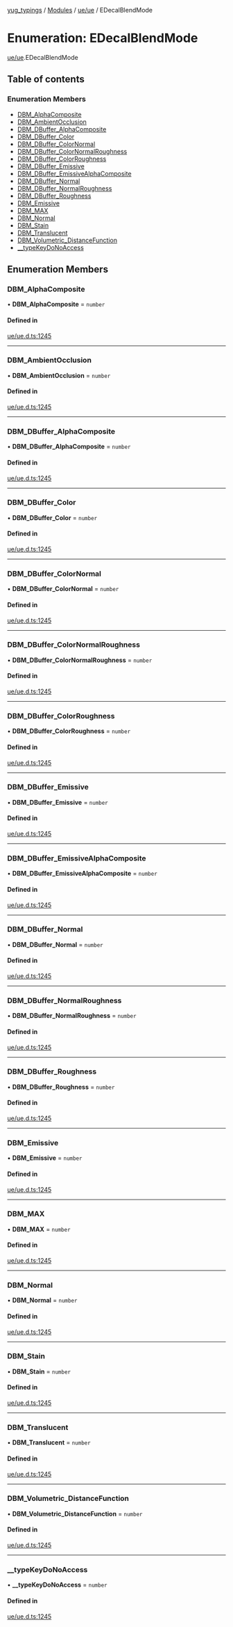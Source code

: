 [yug_typings](../README.md) / [Modules](../modules.md) / [ue/ue](../modules/ue_ue.md) / EDecalBlendMode

# Enumeration: EDecalBlendMode

[ue/ue](../modules/ue_ue.md).EDecalBlendMode

## Table of contents

### Enumeration Members

- [DBM\_AlphaComposite](ue_ue.EDecalBlendMode.md#dbm_alphacomposite)
- [DBM\_AmbientOcclusion](ue_ue.EDecalBlendMode.md#dbm_ambientocclusion)
- [DBM\_DBuffer\_AlphaComposite](ue_ue.EDecalBlendMode.md#dbm_dbuffer_alphacomposite)
- [DBM\_DBuffer\_Color](ue_ue.EDecalBlendMode.md#dbm_dbuffer_color)
- [DBM\_DBuffer\_ColorNormal](ue_ue.EDecalBlendMode.md#dbm_dbuffer_colornormal)
- [DBM\_DBuffer\_ColorNormalRoughness](ue_ue.EDecalBlendMode.md#dbm_dbuffer_colornormalroughness)
- [DBM\_DBuffer\_ColorRoughness](ue_ue.EDecalBlendMode.md#dbm_dbuffer_colorroughness)
- [DBM\_DBuffer\_Emissive](ue_ue.EDecalBlendMode.md#dbm_dbuffer_emissive)
- [DBM\_DBuffer\_EmissiveAlphaComposite](ue_ue.EDecalBlendMode.md#dbm_dbuffer_emissivealphacomposite)
- [DBM\_DBuffer\_Normal](ue_ue.EDecalBlendMode.md#dbm_dbuffer_normal)
- [DBM\_DBuffer\_NormalRoughness](ue_ue.EDecalBlendMode.md#dbm_dbuffer_normalroughness)
- [DBM\_DBuffer\_Roughness](ue_ue.EDecalBlendMode.md#dbm_dbuffer_roughness)
- [DBM\_Emissive](ue_ue.EDecalBlendMode.md#dbm_emissive)
- [DBM\_MAX](ue_ue.EDecalBlendMode.md#dbm_max)
- [DBM\_Normal](ue_ue.EDecalBlendMode.md#dbm_normal)
- [DBM\_Stain](ue_ue.EDecalBlendMode.md#dbm_stain)
- [DBM\_Translucent](ue_ue.EDecalBlendMode.md#dbm_translucent)
- [DBM\_Volumetric\_DistanceFunction](ue_ue.EDecalBlendMode.md#dbm_volumetric_distancefunction)
- [\_\_typeKeyDoNoAccess](ue_ue.EDecalBlendMode.md#__typekeydonoaccess)

## Enumeration Members

### DBM\_AlphaComposite

• **DBM\_AlphaComposite** = `number`

#### Defined in

[ue/ue.d.ts:1245](https://github.com/YugMetaverse/yug_typings/blob/25cad34/ue/ue.d.ts#L1245)

___

### DBM\_AmbientOcclusion

• **DBM\_AmbientOcclusion** = `number`

#### Defined in

[ue/ue.d.ts:1245](https://github.com/YugMetaverse/yug_typings/blob/25cad34/ue/ue.d.ts#L1245)

___

### DBM\_DBuffer\_AlphaComposite

• **DBM\_DBuffer\_AlphaComposite** = `number`

#### Defined in

[ue/ue.d.ts:1245](https://github.com/YugMetaverse/yug_typings/blob/25cad34/ue/ue.d.ts#L1245)

___

### DBM\_DBuffer\_Color

• **DBM\_DBuffer\_Color** = `number`

#### Defined in

[ue/ue.d.ts:1245](https://github.com/YugMetaverse/yug_typings/blob/25cad34/ue/ue.d.ts#L1245)

___

### DBM\_DBuffer\_ColorNormal

• **DBM\_DBuffer\_ColorNormal** = `number`

#### Defined in

[ue/ue.d.ts:1245](https://github.com/YugMetaverse/yug_typings/blob/25cad34/ue/ue.d.ts#L1245)

___

### DBM\_DBuffer\_ColorNormalRoughness

• **DBM\_DBuffer\_ColorNormalRoughness** = `number`

#### Defined in

[ue/ue.d.ts:1245](https://github.com/YugMetaverse/yug_typings/blob/25cad34/ue/ue.d.ts#L1245)

___

### DBM\_DBuffer\_ColorRoughness

• **DBM\_DBuffer\_ColorRoughness** = `number`

#### Defined in

[ue/ue.d.ts:1245](https://github.com/YugMetaverse/yug_typings/blob/25cad34/ue/ue.d.ts#L1245)

___

### DBM\_DBuffer\_Emissive

• **DBM\_DBuffer\_Emissive** = `number`

#### Defined in

[ue/ue.d.ts:1245](https://github.com/YugMetaverse/yug_typings/blob/25cad34/ue/ue.d.ts#L1245)

___

### DBM\_DBuffer\_EmissiveAlphaComposite

• **DBM\_DBuffer\_EmissiveAlphaComposite** = `number`

#### Defined in

[ue/ue.d.ts:1245](https://github.com/YugMetaverse/yug_typings/blob/25cad34/ue/ue.d.ts#L1245)

___

### DBM\_DBuffer\_Normal

• **DBM\_DBuffer\_Normal** = `number`

#### Defined in

[ue/ue.d.ts:1245](https://github.com/YugMetaverse/yug_typings/blob/25cad34/ue/ue.d.ts#L1245)

___

### DBM\_DBuffer\_NormalRoughness

• **DBM\_DBuffer\_NormalRoughness** = `number`

#### Defined in

[ue/ue.d.ts:1245](https://github.com/YugMetaverse/yug_typings/blob/25cad34/ue/ue.d.ts#L1245)

___

### DBM\_DBuffer\_Roughness

• **DBM\_DBuffer\_Roughness** = `number`

#### Defined in

[ue/ue.d.ts:1245](https://github.com/YugMetaverse/yug_typings/blob/25cad34/ue/ue.d.ts#L1245)

___

### DBM\_Emissive

• **DBM\_Emissive** = `number`

#### Defined in

[ue/ue.d.ts:1245](https://github.com/YugMetaverse/yug_typings/blob/25cad34/ue/ue.d.ts#L1245)

___

### DBM\_MAX

• **DBM\_MAX** = `number`

#### Defined in

[ue/ue.d.ts:1245](https://github.com/YugMetaverse/yug_typings/blob/25cad34/ue/ue.d.ts#L1245)

___

### DBM\_Normal

• **DBM\_Normal** = `number`

#### Defined in

[ue/ue.d.ts:1245](https://github.com/YugMetaverse/yug_typings/blob/25cad34/ue/ue.d.ts#L1245)

___

### DBM\_Stain

• **DBM\_Stain** = `number`

#### Defined in

[ue/ue.d.ts:1245](https://github.com/YugMetaverse/yug_typings/blob/25cad34/ue/ue.d.ts#L1245)

___

### DBM\_Translucent

• **DBM\_Translucent** = `number`

#### Defined in

[ue/ue.d.ts:1245](https://github.com/YugMetaverse/yug_typings/blob/25cad34/ue/ue.d.ts#L1245)

___

### DBM\_Volumetric\_DistanceFunction

• **DBM\_Volumetric\_DistanceFunction** = `number`

#### Defined in

[ue/ue.d.ts:1245](https://github.com/YugMetaverse/yug_typings/blob/25cad34/ue/ue.d.ts#L1245)

___

### \_\_typeKeyDoNoAccess

• **\_\_typeKeyDoNoAccess** = `number`

#### Defined in

[ue/ue.d.ts:1245](https://github.com/YugMetaverse/yug_typings/blob/25cad34/ue/ue.d.ts#L1245)
